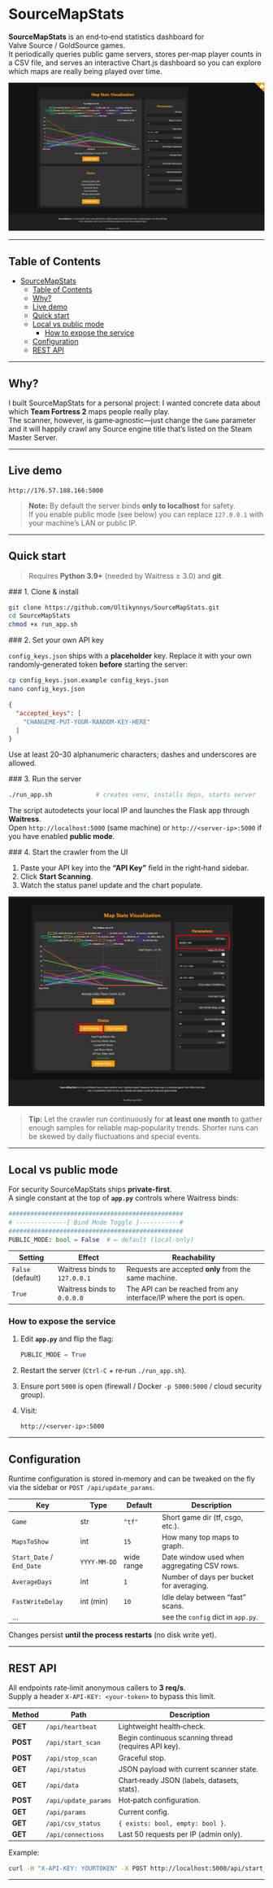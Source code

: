 # SourceMapStats

**SourceMapStats** is an end‑to‑end statistics dashboard for Valve Source / GoldSource games.  
It periodically queries public game servers, stores per‑map player counts in a CSV file, and serves an interactive Chart.js dashboard so you can explore which maps are really being played over time.

![screenshot](docs/example.png) <!--‑‑ add your own screenshot -->

---

## Table of Contents
- [SourceMapStats](#sourcemapstats)
  - [Table of Contents](#tableofcontents)
  - [Why?](#why)
  - [Live demo](#live-demo)
  - [Quick start](#quickstart)
  - [Local vs public mode](#localvspublicmode)
    - [How to expose the service](#how-to-expose-the-service)
  - [Configuration](#configuration)
  - [REST API](#restapi)

---

## Why?

I built SourceMapStats for a personal project: I wanted concrete data about which **Team Fortress 2** maps people really play.  
The scanner, however, is game‑agnostic—just change the `Game` parameter and it will happily crawl any Source engine title that’s listed on the Steam Master Server.

---

## Live demo

```
http://176.57.188.166:5000
```

> **Note:** By default the server binds **only to localhost** for safety.  
> If you enable public mode (see below) you can replace `127.0.0.1` with your machine’s LAN or public IP.

---

## Quick start

> Requires **Python 3.9+** (needed by Waitress ≥ 3.0) and **git**.

### 1. Clone & install

```bash
git clone https://github.com/Ultikynnys/SourceMapStats.git
cd SourceMapStats
chmod +x run_app.sh
```

### 2. Set your own API key

`config_keys.json` ships with a **placeholder** key. Replace it with your own randomly‑generated token **before** starting the server:

```bash
cp config_keys.json.example config_keys.json
nano config_keys.json
```

```json
{
  "accepted_keys": [
    "CHANGEME‑PUT‑YOUR‑RANDOM‑KEY‑HERE"
  ]
}
```

Use at least 20–30 alphanumeric characters; dashes and underscores are allowed.

### 3. Run the server

```bash
./run_app.sh            # creates venv, installs deps, starts server
```

The script autodetects your local IP and launches the Flask app through **Waitress**.  
Open `http://localhost:5000` (same machine) or `http://<server‑ip>:5000` if you have enabled **public mode**.

### 4. Start the crawler from the UI

1. Paste your API key into the **“API Key”** field in the right‑hand sidebar.  
2. Click **Start Scanning**.  
3. Watch the status panel update and the chart populate.

![Start scanning button](docs/Start.png)

> **Tip:** Let the crawler run continuously for **at least one month** to gather enough samples for reliable map‑popularity trends. Shorter runs can be skewed by daily fluctuations and special events.

---

## Local vs public mode

For security SourceMapStats ships **private‑first**.  
A single constant at the top of **`app.py`** controls where Waitress binds:

```python
################################################
# --------------[ Bind Mode Toggle ]-----------#
################################################
PUBLIC_MODE: bool = False  # ⟵ default (local‑only)
```

| Setting | Effect | Reachability |
|---------|--------|--------------|
| `False` (default) | Waitress binds to `127.0.0.1` | Requests are accepted **only** from the same machine. |
| `True` | Waitress binds to `0.0.0.0` | The API can be reached from any interface/IP where the port is open. |

### How to expose the service

1. Edit **`app.py`** and flip the flag:

   ```python
   PUBLIC_MODE = True
   ```

2. Restart the server (`Ctrl‑C` + re‑run `./run_app.sh`).

3. Ensure port `5000` is open (firewall / Docker `-p 5000:5000` / cloud security group).

4. Visit:

   ```
   http://<server‑ip>:5000
   ```

---

## Configuration

Runtime configuration is stored in‑memory and can be tweaked on the fly via the sidebar or `POST /api/update_params`.

| Key | Type | Default | Description |
|-----|------|---------|-------------|
| `Game` | str | `"tf"` | Short game dir (tf, csgo, etc.). |
| `MapsToShow` | int | `15` | How many top maps to graph. |
| `Start_Date` / `End_Date` | `YYYY‑MM‑DD` | wide range | Date window used when aggregating CSV rows. |
| `AverageDays` | int | `1` | Number of days per bucket for averaging. |
| `FastWriteDelay` | int (min) | `10` | Idle delay between “fast” scans. |
| … | | | see the `config` dict in `app.py`. |

Changes persist **until the process restarts** (no disk write yet).

---

## REST API

All endpoints rate‑limit anonymous callers to **3 req/s**.  
Supply a header `X‑API‑KEY: <your‑token>` to bypass this limit.

| Method | Path | Description |
|--------|------|-------------|
| **GET** | `/api/heartbeat` | Lightweight health‑check. |
| **POST** | `/api/start_scan` | Begin continuous scanning thread (requires API key). |
| **POST** | `/api/stop_scan` | Graceful stop. |
| **GET** | `/api/status` | JSON payload with current scanner state. |
| **GET** | `/api/data` | Chart‑ready JSON (labels, datasets, stats). |
| **POST** | `/api/update_params` | Hot‑patch configuration. |
| **GET** | `/api/params` | Current config. |
| **GET** | `/api/csv_status` | `{ exists: bool, empty: bool }`. |
| **GET** | `/api/connections` | Last 50 requests per IP (admin only). |

Example:

```bash
curl -H "X-API-KEY: YOURTOKEN" -X POST http://localhost:5000/api/start_scan
```

---
